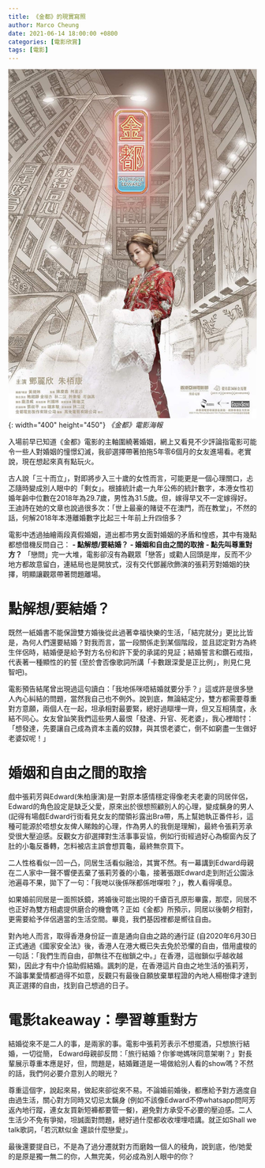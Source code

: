 ```yaml
---
title: 《金都》的現實寫照
author: Marco Cheung
date: 2021-06-14 18:00:00 +0800
categories: [電影欣賞]
tags: [電影]
---
```


![my-prince-edward](/images/my-prince-edward.jpg){: width="400" height="450"}
_《金都》電影海報_

入場前早已知道《金都》電影的主軸圍繞著婚姻，網上又看見不少評論指電影可能令一些人對婚姻的憧憬幻滅，我卻選擇帶著拍拖5年零6個月的女友進場看。老實說，現在想起來真有點玩火。

古人說「三十而立」，對即將步入三十歲的女性而言，可能更是一個心理關口，忐忑隨時變成別人眼中的「剩女」。根據統計處一九年公佈的統計數字，本港女性初婚年齡中位數在2018年為29.7歲，男性為31.5歲。但，嫁得早又不一定嫁得好。王迪詩在她的文章也說過很多次：「世上最豪的賭徒不在澳門，而在教堂」，不然的話，何解2018年本港離婚數字比起三十年前上升四倍多？

電影中透過抽繪兩段真假婚姻，道出都市男女面對婚姻的矛盾和惶惑，其中有幾點都想借機反問自己：
**- 點解想/要結婚？**
**- 婚姻和自由之間的取捨**
**- 點先叫尊重對方？**
「戀問」完一大堆，電影卻沒有為觀眾「戀答」或勸人回頭是岸，反而不少地方都故意留白，連結局也是開放式，沒有交代鄧麗欣飾演的張莉芳對婚姻的抉擇，明顯讓觀眾帶著問題離場。

# 點解想/要結婚？
既然一紙婚書不能保證雙方婚後從此過著幸福快樂的生活，「結完就分」更比比皆是，為何人們還要結婚？對我而言，當一段關係走到某個階段，並且認定對方為終生伴侶時，結婚便是給予對方名份和許下愛的承諾的見証；結婚誓言和鑽石戒指，代表著一種顯性的約誓 (至於會否像歌詞所講「卡數跟深愛是正比例」，則見仁見智吧)。

電影預告結尾曾出現過這句讀白：「我地係咪唔結婚就要分手？」這或許是很多戀人內心糾結的問題，當然我自己也不例外。說到底，無論結定分，雙方都需要尊重對方意願，兩個人在一起，坦承相對最要緊，總好過瞓埋一齊，但又互相猜度，永結不同心。女友曾訕笑我們這些男人最恨「發達、升官、死老婆」，我心裡暗忖：「想發達，先要讓自己成為資本主義的奴隸，與其恨老婆亡，倒不如窮盡一生做好老婆奴呢！」

# 婚姻和自由之間的取捨
戲中張莉芳與Edward(朱柏康演)是一對原本感情穩定得像老夫老妻的同居伴侶，Edward的角色設定是缺乏父愛，原來出於很想照顧別人的心理，變成黐身的男人 (記得有場戲Edward行街看見女友的闊領衫露出Bra帶，馬上幫她執正番件衫，這種可能源於唔想女友俾人睇蝕的心理，作為男人的我倒是理解)，最終令張莉芳承受很大壓迫感。反觀女方卻選擇對生活事事妥協，例如行街經過好心為櫥窗內反了肚的小龜反番轉，怎料被店主誤會想買龜，最終無奈買下。

二人性格看似一凹一凸，同居生活看似融洽，其實不然。有一幕講到Edward母親在二人家中一聲不響便丟棄了張莉芳養的小龜，接著張跟Edward走到附近公園泳池遍尋不果，拋下了一句：「我哋以後係咪都係咁㗎啦？」，教人看得嘆息。

如果婚前同居是一面照妖鏡，將婚後可能出現的千瘡百孔原形畢露，那麼，同居不也正好為雙方相處提供磨合的機會嗎？正如《金都》所預示，同居以後朝夕相對，更需要給予伴侶適當的生活空間。畢竟，我們基因裡都是嚮往自由。

對內地人而言，取得香港身份証一直是通向自由之路的通行証 (自2020年6月30日正式通過《國家安全法》後，香港人在港大概已失去免於恐懼的自由，借用盧梭的一句話：「我們生而自由，卻無往不在枷鎖之中。」在香港，這枷鎖似乎越收越緊)，因此才有中介協助假結婚。諷刺的是，在香港這片自由之地生活的張莉芳，不論事業愛情都過得不如意，反觀只有最後自願放棄單程證的內地人楊樹偉才達到真正選擇的自由，找到自己想過的日子。

# 電影takeaway：學習尊重對方
結婚從來不是二人的事，是兩家的事。電影中張莉芳表示不想擺酒，只想旅行結婚，一切從簡， Edward母親卻反問：「旅行結婚？你爹哋媽咪同意架喇？」對長輩展示尊重本應是好，但，問題是，結婚難道是一場做給別人看的show嗎？不然的話，我們何必要介意別人的眼光？

尊重這個字，說起來易，做起來卻從來不易。不論婚前婚後，都應給予對方適度自由過生活，關心對方同時又切忌太黐身 (例如不該像Edward不停whatsapp問阿芳返內地行蹤，連女友買新短褲都要管一餐)，避免對方承受不必要的壓迫感。二人生活少不免有爭拗，坦誠面對問題，總好過什麼都收收埋埋唔講。就正如Shall we talk歌詞，「若沉默似金 還談什麼戀愛」。

最後還要提自已，不是為了過分遷就對方而磨蝕一個人的稜角，說到底，他/她愛的是原是獨一無二的你，人無完美，何必成為別人眼中的你？